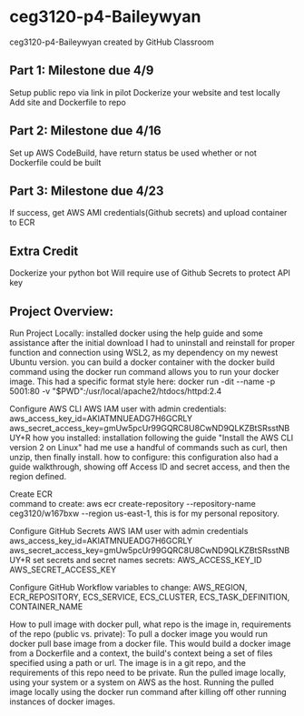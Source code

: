 # ceg3120-p4-Baileywyan
ceg3120-p4-Baileywyan created by GitHub Classroom
## Part 1: Milestone due 4/9
Setup public repo via link in pilot
Dockerize your website and test locally 
Add site and Dockerfile to repo

## Part 2: Milestone due 4/16
Set up AWS CodeBuild, have return status be used whether or not Dockerfile could be built

## Part 3: Milestone due 4/23
If success, get AWS AMI credentials(Github secrets) and upload container to ECR

## Extra Credit
Dockerize your python bot
Will require use of Github Secrets to protect API key


## Project Overview:

Run Project Locally:
  installed docker using the help guide and some assistance after the initial download I had to uninstall and reinstall for proper function and connection using WSL2, as my dependency on my newest Ubuntu version. 
  you can build a docker container with the docker build command
  using the docker run command allows you to run your docker image. This had a specific format style here: docker run -dit --name <namehere> -p 5001:80 -v "$PWD":/usr/local/apache2/htdocs/httpd:2.4

Configure AWS CLI
AWS IAM user with admin credentials:
aws_access_key_id=AKIATMNUEADG7H6GCRLY
aws_secret_access_key=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
how you installed: installation following the guide "Install the AWS CLI version 2 on Linux" had me use a handful of commands such as curl, then unzip, then finally install.
how to configure: this configuration also had a guide walkthrough, showing off Access ID and secret access, and then the region defined.

Create ECR  
  command to create: aws ecr create-repository --repository-name ceg3120/w167bxw --region us-east-1, this is for my personal repository.

Configure GitHub Secrets
AWS IAM user with admin credentials
aws_access_key_id=AKIATMNUEADG7H6GCRLY
aws_secret_access_key=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
  set secrets and secret names
  secrets: AWS_ACCESS_KEY_ID
           AWS_SECRET_ACCESS_KEY

Configure GitHub Workflow
  variables to change: AWS_REGION, ECR_REPOSITORY, ECS_SERVICE, ECS_CLUSTER, ECS_TASK_DEFINITION, CONTAINER_NAME

How to pull image with docker pull, what repo is the image in, requirements of the repo (public vs. private): To pull a docker image you would run docker pull base image
from a docker file. This would build a docker image from a Dockerfile and a context, the build's context being a set of files specified using a path or url. The image is in a git repo, and the requirements of this repo need to be private. 
Run the pulled image locally, using your system or a system on AWS as the host.
Running the pulled image locally using the docker run command after killing off other running instances of docker images.
